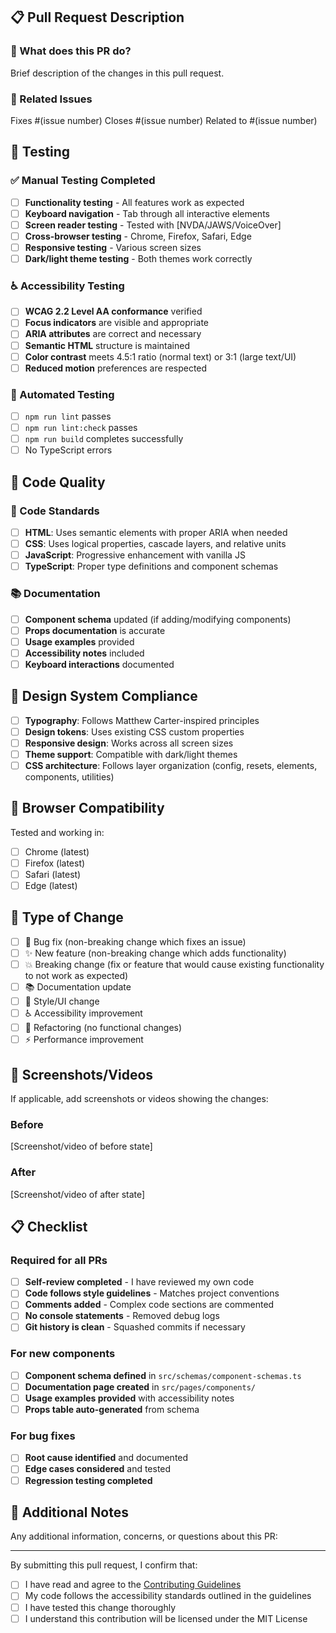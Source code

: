 ## 📋 Pull Request Description

### 🎯 What does this PR do?
Brief description of the changes in this pull request.

### 🔗 Related Issues
Fixes #(issue number)
Closes #(issue number)
Related to #(issue number)

## 🧪 Testing

### ✅ Manual Testing Completed
- [ ] **Functionality testing** - All features work as expected
- [ ] **Keyboard navigation** - Tab through all interactive elements
- [ ] **Screen reader testing** - Tested with [NVDA/JAWS/VoiceOver]
- [ ] **Cross-browser testing** - Chrome, Firefox, Safari, Edge
- [ ] **Responsive testing** - Various screen sizes
- [ ] **Dark/light theme testing** - Both themes work correctly

### ♿ Accessibility Testing
- [ ] **WCAG 2.2 Level AA conformance** verified
- [ ] **Focus indicators** are visible and appropriate
- [ ] **ARIA attributes** are correct and necessary
- [ ] **Semantic HTML** structure is maintained
- [ ] **Color contrast** meets 4.5:1 ratio (normal text) or 3:1 (large text/UI)
- [ ] **Reduced motion** preferences are respected

### 🔧 Automated Testing
- [ ] `npm run lint` passes
- [ ] `npm run lint:check` passes
- [ ] `npm run build` completes successfully
- [ ] No TypeScript errors

## 📝 Code Quality

### 📏 Code Standards
- [ ] **HTML**: Uses semantic elements with proper ARIA when needed
- [ ] **CSS**: Uses logical properties, cascade layers, and relative units
- [ ] **JavaScript**: Progressive enhancement with vanilla JS
- [ ] **TypeScript**: Proper type definitions and component schemas

### 📚 Documentation
- [ ] **Component schema** updated (if adding/modifying components)
- [ ] **Props documentation** is accurate
- [ ] **Usage examples** provided
- [ ] **Accessibility notes** included
- [ ] **Keyboard interactions** documented

## 🎨 Design System Compliance

- [ ] **Typography**: Follows Matthew Carter-inspired principles
- [ ] **Design tokens**: Uses existing CSS custom properties
- [ ] **Responsive design**: Works across all screen sizes
- [ ] **Theme support**: Compatible with dark/light themes
- [ ] **CSS architecture**: Follows layer organization (config, resets, elements, components, utilities)

## 📱 Browser Compatibility

Tested and working in:
- [ ] Chrome (latest)
- [ ] Firefox (latest) 
- [ ] Safari (latest)
- [ ] Edge (latest)

## 🔄 Type of Change

- [ ] 🐛 Bug fix (non-breaking change which fixes an issue)
- [ ] ✨ New feature (non-breaking change which adds functionality)
- [ ] 💥 Breaking change (fix or feature that would cause existing functionality to not work as expected)
- [ ] 📚 Documentation update
- [ ] 🎨 Style/UI change
- [ ] ♿ Accessibility improvement
- [ ] 🔧 Refactoring (no functional changes)
- [ ] ⚡ Performance improvement

## 📸 Screenshots/Videos

If applicable, add screenshots or videos showing the changes:

### Before
[Screenshot/video of before state]

### After  
[Screenshot/video of after state]

## 📋 Checklist

### Required for all PRs
- [ ] **Self-review completed** - I have reviewed my own code
- [ ] **Code follows style guidelines** - Matches project conventions
- [ ] **Comments added** - Complex code sections are commented
- [ ] **No console statements** - Removed debug logs
- [ ] **Git history is clean** - Squashed commits if necessary

### For new components
- [ ] **Component schema defined** in `src/schemas/component-schemas.ts`
- [ ] **Documentation page created** in `src/pages/components/`
- [ ] **Usage examples provided** with accessibility notes
- [ ] **Props table auto-generated** from schema

### For bug fixes
- [ ] **Root cause identified** and documented
- [ ] **Edge cases considered** and tested
- [ ] **Regression testing completed**

## 💬 Additional Notes

Any additional information, concerns, or questions about this PR:

---

By submitting this pull request, I confirm that:
- [ ] I have read and agree to the [Contributing Guidelines](CONTRIBUTING.md)
- [ ] My code follows the accessibility standards outlined in the guidelines
- [ ] I have tested this change thoroughly
- [ ] I understand this contribution will be licensed under the MIT License 